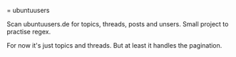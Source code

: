 = ubuntuusers

Scan ubuntuusers.de for topics, threads, posts and unsers.
Small project to practise regex.

For now it's just topics and threads. But at least it handles the pagination.
